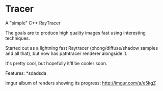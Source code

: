 # Tracer
A "simple" C++ RayTracer

The goals are to produce high quality images fast using interesting techniques.

Started out as a lightning fast Raytracer (phong/diffuse/shadow samples and all that), but now has pathtracer renderer alongside it. 

It's pretty cool, but hopefully it'll be cooler soon.

Features:
*sdadsda


Imgur album of renders showing its progress:
http://imgur.com/a/e5kgZ
